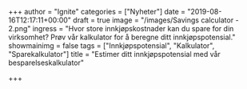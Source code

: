 +++
author = "Ignite"
categories = ["Nyheter"]
date = "2019-08-16T12:17:11+00:00"
draft = true
image = "/images/Savings calculator - 2.png"
ingress = "Hvor store innkjøpskostnader kan du spare for din virksomhet? Prøv vår kalkulator for å beregne ditt innkjøpspotensial."
showmainimg = false
tags = ["Innkjøpspotensial", "Kalkulator", "Sparekalkulator"]
title = "Estimer ditt innkjøpspotensial med vår besparelseskalkulator"

+++
